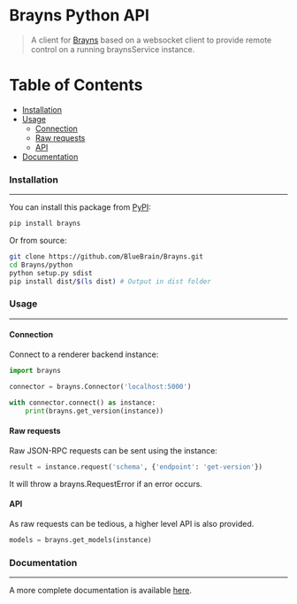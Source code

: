 # Brayns Python API

> A client for [Brayns](../README.md) based on a websocket client to provide
remote control on a running braynsService instance.

# Table of Contents

* [Installation](#installation)
* [Usage](#usage)
    * [Connection](#connection)
    * [Raw requests](#rawrequests)
    * [API](#api)
* [Documentation](#documentation)

### Installation
----------------

You can install this package from [PyPI](https://pypi.org/):

```bash
pip install brayns
```

Or from source:

```bash
git clone https://github.com/BlueBrain/Brayns.git
cd Brayns/python
python setup.py sdist
pip install dist/$(ls dist) # Output in dist folder
```

### Usage
---------

#### Connection

Connect to a renderer backend instance:

```py
import brayns

connector = brayns.Connector('localhost:5000')

with connector.connect() as instance:
    print(brayns.get_version(instance))
```

#### Raw requests

Raw JSON-RPC requests can be sent using the instance:

```py
result = instance.request('schema', {'endpoint': 'get-version'})
```

It will throw a brayns.RequestError if an error occurs.

#### API

As raw requests can be tedious, a higher level API is also provided.

```py
models = brayns.get_models(instance)
```

### Documentation
-----------------

A more complete documentation is available
[here](https://brayns.readthedocs.io/en/latest/).
